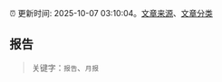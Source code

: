 :alarm_clock: 更新时间: 2025-10-07 03:10:04。[文章来源](/README.md)、[文章分类](/TAGS.md)

## 报告


> 关键字：`报告`、`月报`



